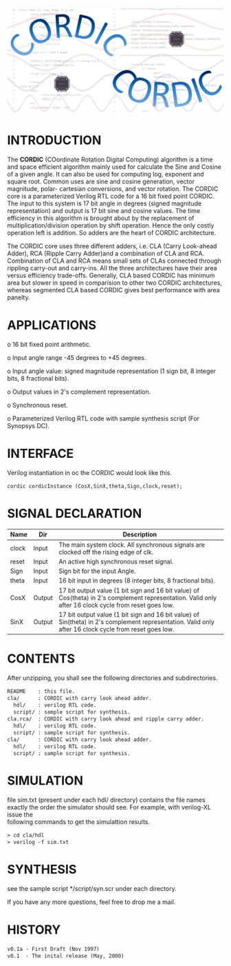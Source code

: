 ![CORDIC](misc/cordic.jpg)

# INTRODUCTION

The **CORDIC** (COordinate Rotation Digital Computing) algorithm is a time and
space efficient algorithm mainly used for calculate the Sine and Cosine of
a given angle.  It can also be used for computing log, exponent and square
root. Common uses are sine and cosine generation, vector magnitude, polar-
cartesian conversions, and vector rotation. The CORDIC core is a
parameterized Verilog RTL code for a 16 bit fixed point CORDIC.  The input
to this system is 17 bit angle in degrees (signed magnitude representation)
and output is 17 bit sine and cosine values. The time efficiency in this
algorithm is brought about by the replacement of multiplication/division
operation by shift operation. Hence the only costly operation left is
addition.  So adders are the heart of CORDIC architecture.  

The CORDIC core uses three different adders, i.e. CLA (Carry Look-ahead
Adder), RCA (Ripple Carry Adder)and a combination of CLA and RCA. Combination
of CLA and RCA means small sets of CLAs connected through rippling carry-out
and carry-ins. All the three architectures have their area versus efficiency
trade-offs. Generally, CLA based CORDIC has minimum area but slower in speed
in comparision to other two CORDIC architectures, whereas segmented CLA based
CORDIC gives best performance with area panelty.


# APPLICATIONS

 o 16 bit fixed point arithmetic.

 o Input angle range -45 degrees to +45 degrees. 

 o Input angle value: signed magnitude representation (1 sign bit, 8 integer
   bits, 8 fractional bits).

 o Output values in 2's complement representation. 

 o Synchronous reset. 

 o Parameterized Verilog RTL code with sample synthesis script (For Synopsys
   DC). 


# INTERFACE

Verilog instantiation in oc the CORDIC would look like this.

```varilog
cordic cordicInstance (CosX,SinX,theta,Sign,clock,reset);
```

# SIGNAL DECLARATION

| Name  |  Dir   |               Description
|-------|--------|-----------------------------------------------------------------
| clock | Input  | The main system clock.  All synchronous signals are clocked  off the rising edge of clk.
| reset | Input  | An active high synchronous reset signal.
| Sign  | Input  | Sign bit for the input Angle.
| theta | Input  | 16 bit input in degrees (8 integer bits, 8 fractional bits).
| CosX  | Output | 17 bit output value (1 bit sign and 16 bit value) of Cos(theta) in 2's complement representation. Valid only after 16 clock cycle from reset goes low.
| SinX  | Output | 17 bit output value (1 bit sign and 16 bit value) of Sin(theta) in 2's complement representation. Valid only after 16 clock cycle from reset goes low.

# CONTENTS

After unzipping, you shall see the following directories and subdirectories.

```
README    : this file.
cla/      : CORDIC with carry look ahead adder.
  hdl/    : verilog RTL code.
  script/ : sample script for synthesis.
cla.rca/  : CORDIC with carry look ahead and ripple carry adder.
  hdl/    : verilog RTL code.
  script/ : sample script for synthesis.
cla/      : CORDIC with carry look ahead adder.
  hdl/    : verilog RTL code.
  script/ : sample script for synthesis.
```

# SIMULATION

file sim.txt (present under each hdl/ directory) contains the file names exactly
the order the simulator should see. For example, with verilog-XL issue the\
following commands to get the simulattion results.

```
> cd cla/hdl
> verilog -f sim.txt
```

# SYNTHESIS

see the sample script */script/syn.scr under each directory.

If you have any more questions, feel free to drop me a mail.

# HISTORY

```
v0.1a - First Draft (Nov 1997)
v0.1  - The inital release (May, 2000)
```
